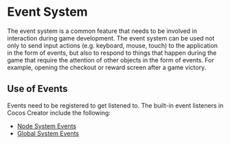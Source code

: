 # Event System

The event system is a common feature that needs to be involved in interaction during game development. The event system can be used not only to send input actions (e.g. keyboard, mouse, touch) to the application in the form of events, but also to respond to things that happen during the game that require the attention of other objects in the form of events. For example, opening the checkout or reward screen after a game victory.

## Use of Events

Events need to be registered to get listened to. The built-in event listeners in Cocos Creator include the following:

- [Node System Events](event-builtin.md)
- [Global System Events](event-input.md)
